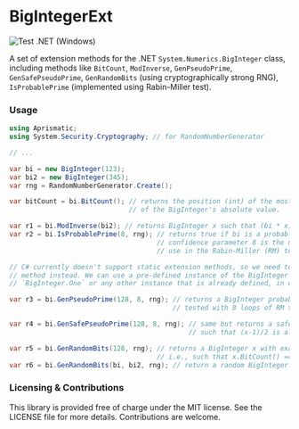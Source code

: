 # BigIntegerExt

![Test .NET (Windows)](https://github.com/aprismatic/bigintegerext/workflows/Test%20.NET%20(Windows)/badge.svg?branch=master)

A set of extension methods for the .NET `System.Numerics.BigInteger` class, including methods like `BitCount`, `ModInverse`, `GenPseudoPrime`, `GenSafePseudoPrime`, `GenRandomBits` (using cryptographically strong RNG), `IsProbablePrime` (implemented using Rabin-Miller test).

### Usage

```csharp
using Aprismatic;
using System.Security.Cryptography; // for RandomNumberGenerator

// ...

var bi = new BigInteger(123);
var bi2 = new BigInteger(345);
var rng = RandomNumberGenerator.Create();

var bitCount = bi.BitCount(); // returns the position (int) of the most significant bit
                              // of the BigInteger's absolute value.

var r1 = bi.ModInverse(bi2); // returns BigInteger x such that (bi * x) % bi2 == 1
var r2 = bi.IsProbablePrime(8, rng); // returns true if bi is a probable prime, false otherwise
                                     // confidence parameter 8 is the number of iterations to
                                     // use in the Rabin-Miller (RM) test

// C# currently doesn't support static extension methods, so we need to use the instance
// method instead. We can use a pre-defined instance of the BigInteger class such as
// `BigInteger.One` or any other instance that is already defined, in our case - `bi` or `bi2`

var r3 = bi.GenPseudoPrime(128, 8, rng); // returns a BigInteger probable prime of 128 bits
                                         // tested with 8 loops of RM test; doesn't change `bi`

var r4 = bi.GenSafePseudoPrime(128, 8, rng); // same but returns a safe prime (i.e., a prime x
                                             // such that (x-1)/2 is also prime)

var r5 = bi.GenRandomBits(128, rng); // returns a BigInteger x with exaxctly 128 random bits,
                                     // i.e., such that x.BitCount() == 128
var r6 = bi.GenRandomBits(bi, bi2, rng); // return a random BigInteger x such that bi ≤ x < bi2
```

### Licensing & Contributions

This library is provided free of charge under the MIT license. See the LICENSE file for more details. Contributions are welcome.

